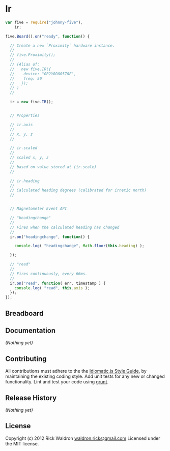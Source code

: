 # Ir

```javascript
var five = require("johnny-five"),
    ir;

five.Board().on("ready", function() {

  // Create a new `Proximity` hardware instance.
  //
  // five.Proximity();
  //
  // (Alias of:
  //   new five.IR({
  //    device: "GP2Y0D805Z0F",
  //    freq: 50
  //   });
  // )
  //

  ir = new five.IR();


  // Properties

  // ir.axis
  //
  // x, y, z
  //

  // ir.scaled
  //
  // scaled x, y, z
  //
  // based on value stored at (ir.scale)
  //

  // ir.heading
  //
  // Calculated heading degrees (calibrated for irnetic north)
  //


  // Magnetometer Event API

  // "headingchange"
  //
  // Fires when the calculated heading has changed
  //
  ir.on("headingchange", function() {

    console.log( "headingchange", Math.floor(this.heading) );

  });

  // "read"
  //
  // Fires continuously, every 66ms.
  //
  ir.on("read", function( err, timestamp ) {
    console.log( "read", this.axis );
  });
});

```

## Breadboard




## Documentation

_(Nothing yet)_









## Contributing
All contributions must adhere to the the [Idiomatic.js Style Guide](https://github.com/rwldrn/idiomatic.js),
by maintaining the existing coding style. Add unit tests for any new or changed functionality. Lint and test your code using [grunt](https://github.com/cowboy/grunt).

## Release History
_(Nothing yet)_

## License
Copyright (c) 2012 Rick Waldron <waldron.rick@gmail.com>
Licensed under the MIT license.
